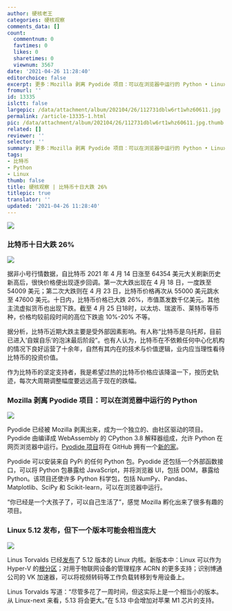 ```yaml
---
author: 硬核老王
categories: 硬核观察
comments_data: []
count:
  commentnum: 0
  favtimes: 0
  likes: 0
  sharetimes: 0
  viewnum: 3567
date: '2021-04-26 11:28:40'
editorchoice: false
excerpt: 更多：Mozilla 剥离 Pyodide 项目：可以在浏览器中运行的 Python • Linux 5.12 发布，但下一个版本可能会相当庞大
fromurl: ''
id: 13335
islctt: false
largepic: /data/attachment/album/202104/26/112731dblw6rt1whz60611.jpg
permalink: /article-13335-1.html
pic: /data/attachment/album/202104/26/112731dblw6rt1whz60611.jpg.thumb.jpg
related: []
reviewer: ''
selector: ''
summary: 更多：Mozilla 剥离 Pyodide 项目：可以在浏览器中运行的 Python • Linux 5.12 发布，但下一个版本可能会相当庞大
tags:
- 比特币
- Python
- Linux
thumb: false
title: 硬核观察 | 比特币十日大跌 26%
titlepic: true
translator: ''
updated: '2021-04-26 11:28:40'
---
```


![](/data/attachment/album/202104/26/112731dblw6rt1whz60611.jpg)


### 比特币十日大跌 26%


![](/data/attachment/album/202104/26/112744z6zjbeeorj44zxjb.jpg)


据非小号行情数据，自比特币 2021 年 4 月 14 日涨至 64354 美元大关刷新历史新高后，很快价格便出现逐步回调。第一次大跌出现在 4 月 18 日，一度跌至 54009 美元；第二次大跌则在 4 月 23 日，比特币价格再次从 55000 美元跳水至 47600 美元。十日内，比特币价格已大跌 26%，市值蒸发数千亿美元。其他主流虚拟货币也出现下跌。截至 4 月 25 日18时，以太坊、瑞波币、莱特币等币种，价格均较前段时间的高位下跌逾 10%-20% 不等。


据分析，比特币近期大跌主要是受外部因素影响。有人称“比特币是乌托邦，目前已进入‘自娱自乐’的泡沫最后阶段”。也有人认为，比特币在不依赖任何中心化机构的情况下良好运营了十余年，自然有其内在的技术与价值逻辑，业内应当理性看待比特币的投资价值。


作为比特币的坚定支持者，我是希望过热的比特币价格应该降温一下，按历史轨迹，每次大周期调整幅度要远远高于现在的跌幅。 


### Mozilla 剥离 Pyodide 项目：可以在浏览器中运行的 Python


![](/data/attachment/album/202104/26/112802go374e18ee7w4799.jpg)


Pyodide 已经被 Mozilla 剥离出来，成为一个独立的、由社区驱动的项目。Pyodide 由编译成 WebAssembly 的 CPython 3.8 解释器组成，允许 Python 在网页浏览器中运行。[Pyodide 项目](https://pyodide.org/)将在 GitHub 拥有一个[新的家](https://github.com/pyodide)。


Pyodide 可以安装来自 PyPi 的任何 Python 包。Pyodide 还包括一个外部函数接口，可以将 Python 包暴露给 JavaScript，并将浏览器 UI，包括 DOM，暴露给 Python。该项目还使许多 Python 科学包，包括 NumPy、Pandas、Matplotlib、SciPy 和 Scikit-learn，可以在浏览器中运行。


“你已经是一个大孩子了，可以自己生活了”，感觉 Mozilla 孵化出来了很多有趣的项目。


### Linux 5.12 发布，但下一个版本可能会相当庞大


![](/data/attachment/album/202104/26/112820umzm57bh8bd53ma8.jpg)


Linus Torvalds 已经[发布](http://lkml.iu.edu/hypermail/linux/kernel/2104.3/00596.html)了 5.12 版本的 Linux 内核。新版本中：Linux 可以作为 Hyper-V 的[根分区](https://www.theregister.com/2021/02/17/linux_as_root_partition_on_hyper_v/)；对用于物联网设备的管理程序 ACRN 的更多支持；识别博通公司的 VK 加速器，可以将视频转码等工作负载转移到专用设备上。


Linus Torvalds 写道：“尽管多花了一周时间，但这实际上是一个相当小的版本。从 Linux-next 来看，5.13 将会更大。”在 5.13 中会增加对苹果 M1 芯片的支持。